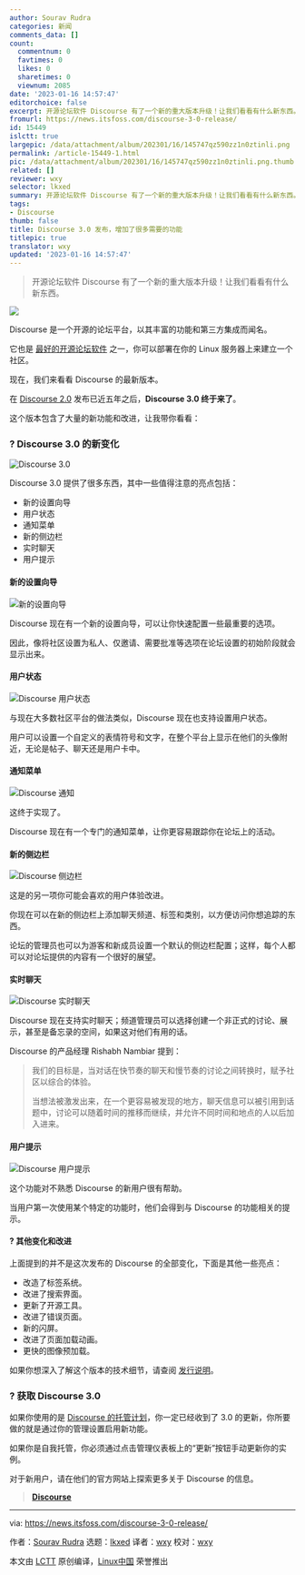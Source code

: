 ```yaml
---
author: Sourav Rudra
categories: 新闻
comments_data: []
count:
  commentnum: 0
  favtimes: 0
  likes: 0
  sharetimes: 0
  viewnum: 2085
date: '2023-01-16 14:57:47'
editorchoice: false
excerpt: 开源论坛软件 Discourse 有了一个新的重大版本升级！让我们看看有什么新东西。
fromurl: https://news.itsfoss.com/discourse-3-0-release/
id: 15449
islctt: true
largepic: /data/attachment/album/202301/16/145747qz590zz1n0ztinli.png
permalink: /article-15449-1.html
pic: /data/attachment/album/202301/16/145747qz590zz1n0ztinli.png.thumb.jpg
related: []
reviewer: wxy
selector: lkxed
summary: 开源论坛软件 Discourse 有了一个新的重大版本升级！让我们看看有什么新东西。
tags:
- Discourse
thumb: false
title: Discourse 3.0 发布，增加了很多需要的功能
titlepic: true
translator: wxy
updated: '2023-01-16 14:57:47'
---
```



> 
> 开源论坛软件 Discourse 有了一个新的重大版本升级！让我们看看有什么新东西。
> 
> 
> 


![](/data/attachment/album/202301/16/145747qz590zz1n0ztinli.png)


Discourse 是一个开源的论坛平台，以其丰富的功能和第三方集成而闻名。


它也是 [最好的开源论坛软件](https://itsfoss.com/open-source-forum-software/) 之一，你可以部署在你的 Linux 服务器上来建立一个社区。


现在，我们来看看 Discourse 的最新版本。


在 [Discourse 2.0](https://blog.discourse.org/2018/05/discourse-2-0-released/) 发布已近五年之后，**Discourse 3.0 终于来了**。


这个版本包含了大量的新功能和改进，让我带你看看：


### ? Discourse 3.0 的新变化


![Discourse 3.0](/data/attachment/album/202301/16/145748tw4q8yql844is8e8.jpg)


Discourse 3.0 提供了很多东西，其中一些值得注意的亮点包括：


* 新的设置向导
* 用户状态
* 通知菜单
* 新的侧边栏
* 实时聊天
* 用户提示


#### 新的设置向导


![新的设置向导](/data/attachment/album/202301/16/145749i3jn6a39ifp3ziz6.png)


Discourse 现在有一个新的设置向导，可以让你快速配置一些最重要的选项。


因此，像将社区设置为私人、仅邀请、需要批准等选项在论坛设置的初始阶段就会显示出来。


#### 用户状态


![Discourse 用户状态](/data/attachment/album/202301/16/145749ohw36vmvhhhvmxhz.jpg)


与现在大多数社区平台的做法类似，Discourse 现在也支持设置用户状态。


用户可以设置一个自定义的表情符号和文字，在整个平台上显示在他们的头像附近，无论是帖子、聊天还是用户卡中。


#### 通知菜单


![Discourse 通知](/data/attachment/album/202301/16/145750qnawnttxwpruxu9x.jpg)


这终于实现了。


Discourse 现在有一个专门的通知菜单，让你更容易跟踪你在论坛上的活动。


#### 新的侧边栏


![Discourse 侧边栏](/data/attachment/album/202301/16/145750a6uint5miaur6sn9.jpg)


这是的另一项你可能会喜欢的用户体验改进。


你现在可以在新的侧边栏上添加聊天频道、标签和类别，以方便访问你想追踪的东西。


论坛的管理员也可以为游客和新成员设置一个默认的侧边栏配置；这样，每个人都可以对论坛提供的内容有一个很好的展望。


#### 实时聊天


![Discourse 实时聊天](/data/attachment/album/202301/16/145750z9cgopv6a9ck9k3p.jpg)


Discourse 现在支持实时聊天；频道管理员可以选择创建一个非正式的讨论、展示，甚至是备忘录的空间，如果这对他们有用的话。


Discourse 的产品经理 Rishabh Nambiar 提到：



> 
> 我们的目标是，当对话在快节奏的聊天和慢节奏的讨论之间转换时，赋予社区以综合的体验。
> 
> 
> 当想法被激发出来，在一个更容易被发现的地方，聊天信息可以被引用到话题中，讨论可以随着时间的推移而继续，并允许不同时间和地点的人以后加入进来。
> 
> 
> 


#### 用户提示


![Discourse 用户提示](/data/attachment/album/202301/16/145751g482a2s1suui4grs.jpg)


这个功能对不熟悉 Discourse 的新用户很有帮助。


当用户第一次使用某个特定的功能时，他们会得到与 Discourse 的功能相关的提示。


#### ?️ 其他变化和改进


上面提到的并不是这次发布的 Discourse 的全部变化，下面是其他一些亮点：


* 改造了标签系统。
* 改进了搜索界面。
* 更新了开源工具。
* 改进了错误页面。
* 新的闪屏。
* 改进了页面加载动画。
* 更快的图像预加载。


如果你想深入了解这个版本的技术细节，请查阅 [发行说明](https://meta.discourse.org/t/discourse-version-3-0/)。


### ? 获取 Discourse 3.0


如果你使用的是 [Discourse 的托管计划](https://www.discourse.org/pricing)，你一定已经收到了 3.0 的更新，你所要做的就是通过你的管理设置启用新功能。


如果你是自我托管，你必须通过点击管理仪表板上的“更新”按钮手动更新你的实例。


对于新用户，请在他们的官方网站上探索更多关于 Discourse 的信息。



> 
> **[Discourse](https://www.discourse.org)**
> 
> 
> 




---


via: <https://news.itsfoss.com/discourse-3-0-release/>


作者：[Sourav Rudra](https://news.itsfoss.com/author/sourav/) 选题：[lkxed](https://github.com/lkxed) 译者：[wxy](https://github.com/wxy) 校对：[wxy](https://github.com/wxy)


本文由 [LCTT](https://github.com/LCTT/TranslateProject) 原创编译，[Linux中国](https://linux.cn/) 荣誉推出